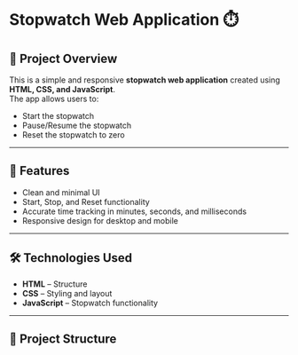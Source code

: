 # Stopwatch Web Application ⏱️

## 📌 Project Overview
This is a simple and responsive **stopwatch web application** created using **HTML, CSS, and JavaScript**.  
The app allows users to:
- Start the stopwatch
- Pause/Resume the stopwatch
- Reset the stopwatch to zero

---

## 🚀 Features
- Clean and minimal UI
- Start, Stop, and Reset functionality
- Accurate time tracking in minutes, seconds, and milliseconds
- Responsive design for desktop and mobile

---

## 🛠️ Technologies Used
- **HTML** – Structure
- **CSS** – Styling and layout
- **JavaScript** – Stopwatch functionality

---

## 📂 Project Structure
